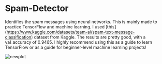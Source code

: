 # Spam-Detector

Identifies the spam messages using neural networks. This is mainly made to practice TensorFlow and machine learning. I used [this] (https://www.kaggle.com/datasets/team-ai/spam-text-message-classification) dataset from Kaggle. The results are pretty good, with a val_accuracy of 0.9465. I highly recommend using this as a guide to learn TensorFlow or as a guide for beginner-level machine learning projects! 

![newplot](https://github.com/ilayd-a/Spam-Detector/assets/66847423/79f2b1a2-839c-47bc-a3c1-b8ee8362da6b)

